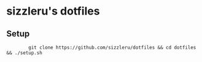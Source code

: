 # sizzleru's dotfiles

## Setup

			git clone https://github.com/sizzleru/dotfiles && cd dotfiles && ./setup.sh
